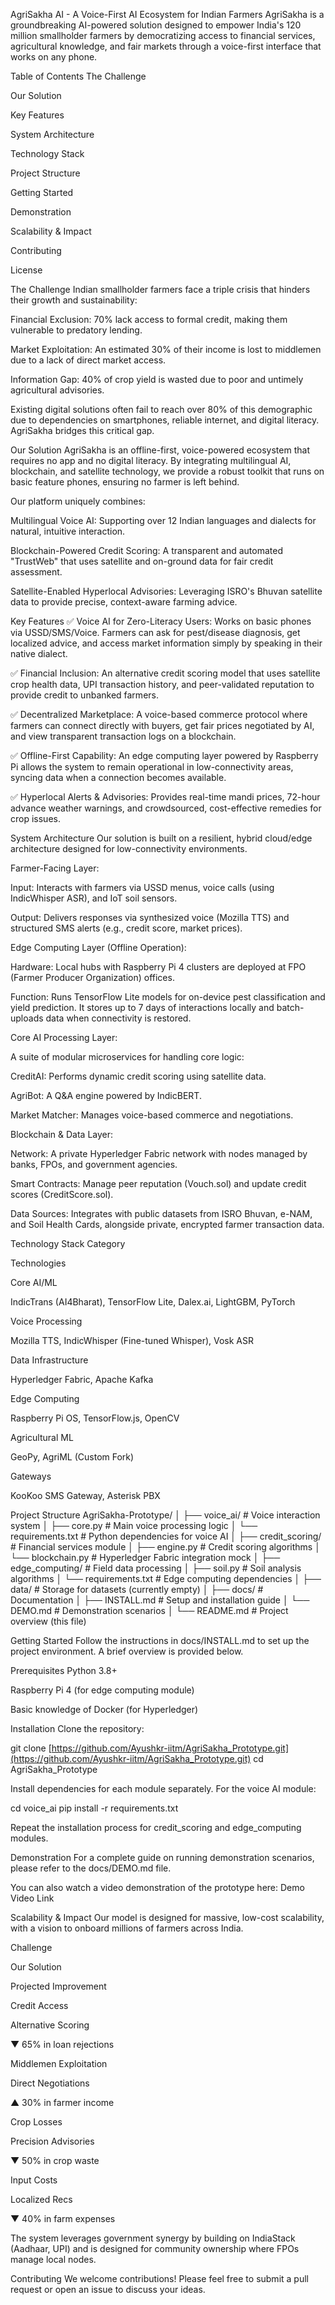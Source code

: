AgriSakha AI - A Voice-First AI Ecosystem for Indian Farmers
AgriSakha is a groundbreaking AI-powered solution designed to empower India's 120 million smallholder farmers by democratizing access to financial services, agricultural knowledge, and fair markets through a voice-first interface that works on any phone.

Table of Contents
The Challenge

Our Solution

Key Features

System Architecture

Technology Stack

Project Structure

Getting Started

Demonstration

Scalability & Impact

Contributing

License

The Challenge
Indian smallholder farmers face a triple crisis that hinders their growth and sustainability:

Financial Exclusion: 70% lack access to formal credit, making them vulnerable to predatory lending.

Market Exploitation: An estimated 30% of their income is lost to middlemen due to a lack of direct market access.

Information Gap: 40% of crop yield is wasted due to poor and untimely agricultural advisories.

Existing digital solutions often fail to reach over 80% of this demographic due to dependencies on smartphones, reliable internet, and digital literacy. AgriSakha bridges this critical gap.

Our Solution
AgriSakha is an offline-first, voice-powered ecosystem that requires no app and no digital literacy. By integrating multilingual AI, blockchain, and satellite technology, we provide a robust toolkit that runs on basic feature phones, ensuring no farmer is left behind.

Our platform uniquely combines:

Multilingual Voice AI: Supporting over 12 Indian languages and dialects for natural, intuitive interaction.

Blockchain-Powered Credit Scoring: A transparent and automated "TrustWeb" that uses satellite and on-ground data for fair credit assessment.

Satellite-Enabled Hyperlocal Advisories: Leveraging ISRO's Bhuvan satellite data to provide precise, context-aware farming advice.

Key Features
✅ Voice AI for Zero-Literacy Users: Works on basic phones via USSD/SMS/Voice. Farmers can ask for pest/disease diagnosis, get localized advice, and access market information simply by speaking in their native dialect.

✅ Financial Inclusion: An alternative credit scoring model that uses satellite crop health data, UPI transaction history, and peer-validated reputation to provide credit to unbanked farmers.

✅ Decentralized Marketplace: A voice-based commerce protocol where farmers can connect directly with buyers, get fair prices negotiated by AI, and view transparent transaction logs on a blockchain.

✅ Offline-First Capability: An edge computing layer powered by Raspberry Pi allows the system to remain operational in low-connectivity areas, syncing data when a connection becomes available.

✅ Hyperlocal Alerts & Advisories: Provides real-time mandi prices, 72-hour advance weather warnings, and crowdsourced, cost-effective remedies for crop issues.

System Architecture
Our solution is built on a resilient, hybrid cloud/edge architecture designed for low-connectivity environments.

Farmer-Facing Layer:

Input: Interacts with farmers via USSD menus, voice calls (using IndicWhisper ASR), and IoT soil sensors.

Output: Delivers responses via synthesized voice (Mozilla TTS) and structured SMS alerts (e.g., credit score, market prices).

Edge Computing Layer (Offline Operation):

Hardware: Local hubs with Raspberry Pi 4 clusters are deployed at FPO (Farmer Producer Organization) offices.

Function: Runs TensorFlow Lite models for on-device pest classification and yield prediction. It stores up to 7 days of interactions locally and batch-uploads data when connectivity is restored.

Core AI Processing Layer:

A suite of modular microservices for handling core logic:

CreditAI: Performs dynamic credit scoring using satellite data.

AgriBot: A Q&A engine powered by IndicBERT.

Market Matcher: Manages voice-based commerce and negotiations.

Blockchain & Data Layer:

Network: A private Hyperledger Fabric network with nodes managed by banks, FPOs, and government agencies.

Smart Contracts: Manage peer reputation (Vouch.sol) and update credit scores (CreditScore.sol).

Data Sources: Integrates with public datasets from ISRO Bhuvan, e-NAM, and Soil Health Cards, alongside private, encrypted farmer transaction data.

Technology Stack
Category

Technologies

Core AI/ML

IndicTrans (AI4Bharat), TensorFlow Lite, Dalex.ai, LightGBM, PyTorch

Voice Processing

Mozilla TTS, IndicWhisper (Fine-tuned Whisper), Vosk ASR

Data Infrastructure

Hyperledger Fabric, Apache Kafka

Edge Computing

Raspberry Pi OS, TensorFlow.js, OpenCV

Agricultural ML

GeoPy, AgriML (Custom Fork)

Gateways

KooKoo SMS Gateway, Asterisk PBX

Project Structure
AgriSakha-Prototype/
│
├── voice_ai/               # Voice interaction system
│   ├── core.py             # Main voice processing logic
│   └── requirements.txt    # Python dependencies for voice AI
│
├── credit_scoring/         # Financial services module
│   ├── engine.py           # Credit scoring algorithms
│   └── blockchain.py       # Hyperledger Fabric integration mock
│
├── edge_computing/         # Field data processing
│   ├── soil.py             # Soil analysis algorithms
│   └── requirements.txt    # Edge computing dependencies
│
├── data/                   # Storage for datasets (currently empty)
│
├── docs/                   # Documentation
│   ├── INSTALL.md          # Setup and installation guide
│   └── DEMO.md             # Demonstration scenarios
│
└── README.md               # Project overview (this file)

Getting Started
Follow the instructions in docs/INSTALL.md to set up the project environment. A brief overview is provided below.

Prerequisites
Python 3.8+

Raspberry Pi 4 (for edge computing module)

Basic knowledge of Docker (for Hyperledger)

Installation
Clone the repository:

git clone [https://github.com/Ayushkr-iitm/AgriSakha_Prototype.git](https://github.com/Ayushkr-iitm/AgriSakha_Prototype.git)
cd AgriSakha_Prototype

Install dependencies for each module separately. For the voice AI module:

cd voice_ai
pip install -r requirements.txt

Repeat the installation process for credit_scoring and edge_computing modules.

Demonstration
For a complete guide on running demonstration scenarios, please refer to the docs/DEMO.md file.

You can also watch a video demonstration of the prototype here:
Demo Video Link

Scalability & Impact
Our model is designed for massive, low-cost scalability, with a vision to onboard millions of farmers across India.

Challenge

Our Solution

Projected Improvement

Credit Access

Alternative Scoring

▼ 65% in loan rejections

Middlemen Exploitation

Direct Negotiations

▲ 30% in farmer income

Crop Losses

Precision Advisories

▼ 50% in crop waste

Input Costs

Localized Recs

▼ 40% in farm expenses

The system leverages government synergy by building on IndiaStack (Aadhaar, UPI) and is designed for community ownership where FPOs manage local nodes.

Contributing
We welcome contributions! Please feel free to submit a pull request or open an issue to discuss your ideas.
